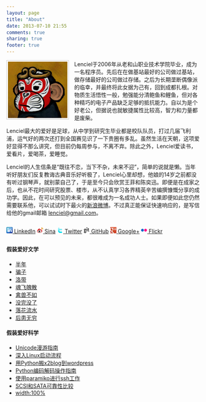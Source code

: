 ```yaml
---
layout: page
title: "About"
date: 2013-07-10 21:55
comments: true
sharing: true
footer: true
---
```


<img class="pad" style="border: 1px solid #cccccc; padding: 3px; margin-right: 1em;" title="Lenciel Li" src="../downloads/images/wu_kong.jpg" alt="Lenciel Lei" width="155" height="147" align="left" />Lenciel于2006年从老和山职业技术学院毕业，成为一名程序员。先后在在做基站最好的公司做过基站，做存储最好的公司做过存储。之后为长期垄断偶像派的临幸，并最终将此女据为己有，回到成都扎根。对物质生活悟性一般，勉强能分清鲍鱼和鲤鱼，但对各种精巧的电子产品缺乏足够的抵抗能力。自以为是个好老公，但据说也就敏捷属性比较高，智力和力量都是废柴。

Lenciel最大的爱好是足球，从中学到研究生毕业都是校队队员，打过几届飞利浦，运气好的两次还打到全国赛见识了一下贵圈有多乱。虽然生活在天朝，这项爱好显得不那么讲究，但目前仍每周参与，不离不弃。除此之外，Lenciel爱读书，爱看片，爱喝茶，爱睡觉。

Lenciel的人生信条是“既往不恋，当下不杂，未来不迎”，简单的说就是懒。当年听好朋友们反复教诲古典音乐好听极了，Lenciel心里却想，他娘的14岁之前都没有听过钢琴声，就别蒙自己了，于是至今只会欣赏王菲和陈奕迅。即便是在成家之后，也从不花时间研究股票、楼市，从不认真学习各界精英辛苦编撰慷慨分享的成功学。因此，在可以预见的未来，都很难成为一名成功人士。如果即便如此您仍然需要联系他，可以试试时下最火的[新浪微博](http://weibo.com/lenciel)。不过真正能保证快速响应的，是写信给他的gmail邮箱 <lenciel@gmail.com>。


<p style="margin: 2em 0 2em 0;">
  <a class="network" href="http://www.linkedin.com/profile/view?id=76703512&#038;authType=OUT_OF_NETWORK&#038;authToken=_G9h&#038;locale=en_US&#038;srchid=41b04a84-d455-46bc-9ec8-01e92a8647a4-0&#038;srchindex=1&#038;srchtotal=1&#038;goback=%2Efps_PBCK_lenciel_*1_*1_*1_*1_*1_*1_*2_*1_Y_*1_*1_*1_false_1_R_*1_*51_*1_*51_true_*2_*2_*2_*2_*2_*2_*2_*2_*2_*2_*2_*2_*2_*2_*2_*2_*2_*2_*2_*2_*2&#038;pvs=ps&#038;trk=pp_profile_name_link" rel="me"><img style="border:none !important;" src="../downloads/images/about/lk.png" alt="" width="16" height="16" /> LinkedIn</a> <a class="network" href="http://weibo.com/lenciel/" rel="me"><img style="border:none !important;" src="../downloads/images/about/sina_button.png" alt="" width="16" height="16" /> Sina</a> <a class="network" href="http://twitter.com/lenciel" rel="me"><img style="border:none !important;" src="../downloads/images/about/twitter.png" alt="" width="16" height="16" /> Twitter</a> <a class="network" href="http://github.com/lenciel" rel="me"><img style="border:none !important;" src="../downloads/images/about/github_button.png" alt="" width="16" height="16" /> GitHub</a> <a class="network" href="https://plus.google.com/111177363143487451853" rel="me"><img style="border:none !important;" src="../downloads/images/about/gprofile_button-16.png" alt="" width="16" height="16" /> Google+</a> <a class="network" href="http://www.flickr.com/photos/lenciel/" rel="me"><img style="border:none !important;" src="../downloads/images/about/flickr.png" alt="" width="16" height="16" /> Flickr</a>
</p>

#### **假装爱好文学**

*   [半年][3]
*   [骗子][4]
*   [洛带][5]
*   [魂飞魄散][6]
*   [禽兽不如][7]
*   <a href="http://lenciel.com/2009/08/the-rain-stopped/" target="_blank">没完没了</a>
*   <a href="http://lenciel.com/2008/05/forget-everything/" target="_blank">落花流水</a>
*   <a href="http://lenciel.com/2008/07/write-no-letter/" target="_blank">后患无穷</a>


#### **假装爱好科学**

*   <a title="Unicode漫游指南" href="http://lenciel.com/docs/unicode-complete/" target="_blank">Unicode漫游指南</a>
*   [深入Linux启动流程][8]
*   <a href="http://lenciel.com/docs/x2blog-to-wordpress/" target="_blank">用Python搬x2blog到wordpress</a>
*   <a href="http://lenciel.com/docs/unicode-in-python/" target="_blank">Python编码解码操作指南</a>
*   <a href="http://lenciel.com/2009/04/ssh-using-paramiko/" target="_blank">使用paramiko进行ssh工作</a>
*   <a href="http://lenciel.com/docs/scsi-sata-reliability" target="_blank">SCSI和SATA可靠性比较</a>
*   <a href="http://lenciel.com/2011/09/width_with_percentage_in_css/" target="_blank">width:100%</a>


 [1]: http://www.flickr.com/photos/lenciel/6465436339/
 [2]: http://weibo.com/lenciel
 [3]: http://lenciel.com/2010/03/half-a-year/
 [4]: http://lenciel.com/2008/10/the-cheator/
 [5]: http://lenciel.com/2010/05/luo-dai-tour/
 [6]: http://lenciel.com/2008/10/memo-of-the-old-man/
 [7]: http://lenciel.com/2008/06/weng-an/
 [8]: http://lenciel.com/docs/dive-into-linux-boot/
